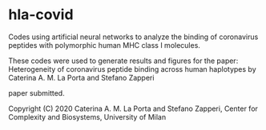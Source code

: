 # hla-covid
Codes using artificial neural networks to analyze the binding of coronavirus peptides with polymorphic human MHC class I molecules.

These codes were used to generate results and figures for the paper:
Heterogeneity of coronavirus peptide binding across human haplotypes
by Caterina A. M. La Porta and Stefano Zapperi

paper submitted.

Copyright (C) 2020 Caterina A. M. La Porta and Stefano Zapperi, 
 Center for Complexity and Biosystems, University of Milan

